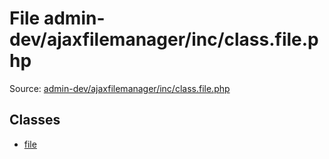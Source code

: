 File admin-dev/ajaxfilemanager/inc/class.file.php
=========

Source: [admin-dev/ajaxfilemanager/inc/class.file.php](https://github.com/PrestaShop/PrestaShop/blob/1.6.0.3/admin-dev/ajaxfilemanager/inc/class.file.php)


Classes
-------

* [file](class.file.md)

